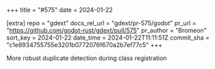 +++
title = "#575"
date = 2024-01-22

[extra]
repo = "gdext"
docs_rel_url = "gdext/pr-575/godot"
pr_url = "https://github.com/godot-rust/gdext/pull/575"
pr_author = "Bromeon"
sort_key = 2024-01-22
date_time = 2024-01-22T11:11:51Z
commit_sha = "c1e8934755755e3201b0772076f670a2b7ef77c5"
+++

More robust duplicate detection during class registration
